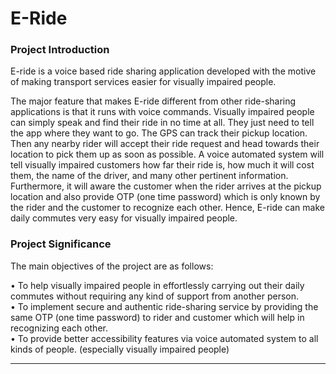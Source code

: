 # E-Ride


### **Project Introduction**
E-ride is a voice based ride sharing application developed with the motive of making transport services easier for visually impaired people.

The major feature that makes E-ride different from other ride-sharing applications is that it runs 
with voice commands. Visually impaired people can simply speak and find their ride in no time at 
all. They just need to tell the app where they want to go. The GPS can track their pickup location. 
Then any nearby rider will accept their ride request and head towards their location to pick them 
up as soon as possible. A voice automated system will tell visually impaired customers how far 
their ride is, how much it will cost them, the name of the driver, and many other pertinent 
information. Furthermore, it will aware the customer when the rider arrives at the pickup location 
and also provide OTP (one time password) which is only known by the rider and the customer to 
recognize each other. Hence, E-ride can make daily commutes very easy for visually impaired 
people.

### **Project Significance** 
The main objectives of the project are as follows:

• To help visually impaired people in effortlessly carrying out their daily commutes 
without requiring any kind of support from another person. <br>
• To implement secure and authentic ride-sharing service by providing the same OTP (one 
time password) to rider and customer which will help in recognizing each other. <br>
• To provide better accessibility features via voice automated system to all kinds of people. 
(especially visually impaired people)
<br>

<hr>
